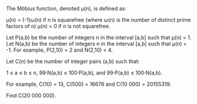 

The M&#246;bius function, denoted &#956;(n), is defined as:

&#956;(n) = (-1)&#969;(n) if n is squarefree (where &#969;(n) is the number of distinct prime factors of n)
&#956;(n) = 0 if n is not squarefree.



Let P(a,b) be the number of integers n in the interval [a,b] such that &#956;(n) = 1.
Let N(a,b) be the number of integers n in the interval [a,b] such that &#956;(n) = -1.
For example, P(2,10) = 2 and N(2,10) = 4.


Let C(n) be the number of integer pairs (a,b) such that:

 1&#160;&#8804;&#160;a&#160;&#8804;&#160;b&#160;&#8804;&#160;n,
 99&#183;N(a,b)&#160;&#8804;&#160;100&#183;P(a,b), and
 99&#183;P(a,b)&#160;&#8804;&#160;100&#183;N(a,b).



For example, C(10)&#160;=&#160;13, C(500)&#160;=&#160;16676 and C(10&#160;000)&#160;=&#160;20155319.


Find C(20&#160;000&#160;000).

